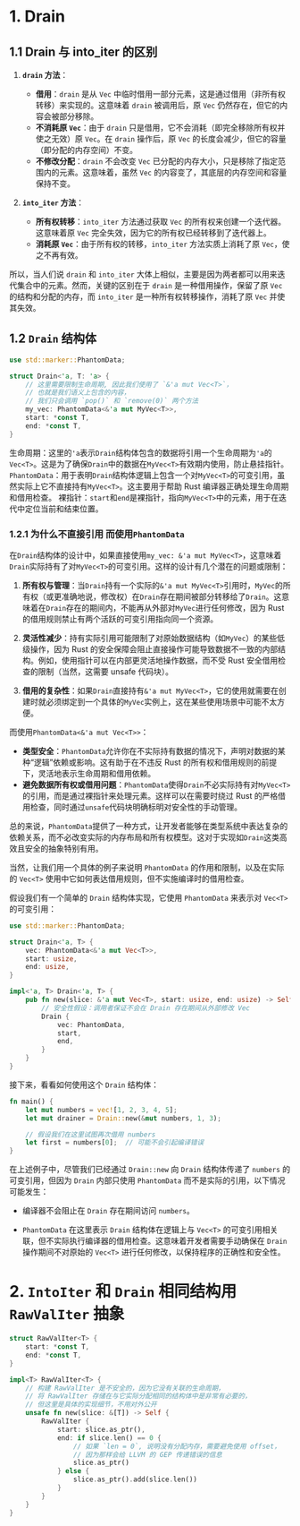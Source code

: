 # 1. Drain

## 1.1 Drain 与 into_iter 的区别

1. **`drain` 方法**：

   - **借用**：`drain` 是从 `Vec` 中临时借用一部分元素，这是通过借用（非所有权转移）来实现的。这意味着 `drain` 被调用后，原 `Vec` 仍然存在，但它的内容会被部分移除。
   - **不消耗原 `Vec`**：由于 `drain` 只是借用，它不会消耗（即完全移除所有权并使之无效）原 `Vec`。在 `drain` 操作后，原 `Vec` 的长度会减少，但它的容量（即分配的内存空间）不变。
   - **不修改分配**：`drain` 不会改变 `Vec` 已分配的内存大小，只是移除了指定范围内的元素。这意味着，虽然 `Vec` 的内容变了，其底层的内存空间和容量保持不变。

2. **`into_iter` 方法**：
   - **所有权转移**：`into_iter` 方法通过获取 `Vec` 的所有权来创建一个迭代器。这意味着原 `Vec` 完全失效，因为它的所有权已经转移到了迭代器上。
   - **消耗原 `Vec`**：由于所有权的转移，`into_iter` 方法实质上消耗了原 `Vec`，使之不再有效。

所以，当人们说 `drain` 和 `into_iter` 大体上相似，主要是因为两者都可以用来迭代集合中的元素。然而，关键的区别在于 `drain` 是一种借用操作，保留了原 `Vec` 的结构和分配的内存，而 `into_iter` 是一种所有权转移操作，消耗了原 `Vec` 并使其失效。

## 1.2 `Drain` 结构体

```rust
use std::marker::PhantomData;

struct Drain<'a, T: 'a> {
    // 这里需要限制生命周期, 因此我们使用了 `&'a mut Vec<T>`，
    // 也就是我们语义上包含的内容，
    // 我们只会调用 `pop()` 和 `remove(0)` 两个方法
    my_vec: PhantomData<&'a mut MyVec<T>>,
    start: *const T,
    end: *const T,
}

```

生命周期：这里的`'a`表示`Drain`结构体包含的数据将引用一个生命周期为`'a`的`Vec<T>`。这是为了确保`Drain`中的数据在`MyVec<T>`有效期内使用，防止悬挂指针。
`PhantomData`：用于表明`Drain`结构体逻辑上包含一个对`MyVec<T>`的可变引用，虽然实际上它不直接持有`MyVec<T>`。这主要用于帮助 Rust 编译器正确处理生命周期和借用检查。
裸指针：`start`和`end`是裸指针，指向`MyVec<T>`中的元素，用于在迭代中定位当前和结束位置。

### 1.2.1 为什么不直接引用 而使用`PhantomData`

在`Drain`结构体的设计中，如果直接使用`my_vec: &'a mut MyVec<T>`，这意味着`Drain`实际持有了对`MyVec<T>`的可变引用。这样的设计有几个潜在的问题或限制：

1. **所有权与管理**：当`Drain`持有一个实际的`&'a mut MyVec<T>`引用时，`MyVec`的所有权（或更准确地说，修改权）在`Drain`存在期间被部分转移给了`Drain`。这意味着在`Drain`存在的期间内，不能再从外部对`MyVec`进行任何修改，因为 Rust 的借用规则禁止有两个活跃的可变引用指向同一个资源。

2. **灵活性减少**：持有实际引用可能限制了对原始数据结构（如`MyVec`）的某些低级操作，因为 Rust 的安全保障会阻止直接操作可能导致数据不一致的内部结构。例如，使用指针可以在内部更灵活地操作数据，而不受 Rust 安全借用检查的限制（当然，这需要 unsafe 代码块）。

3. **借用的复杂性**：如果`Drain`直接持有`&'a mut MyVec<T>`，它的使用就需要在创建时就必须绑定到一个具体的`MyVec`实例上，这在某些使用场景中可能不太方便。

而使用`PhantomData<&'a mut Vec<T>>`：

- **类型安全**：`PhantomData`允许你在不实际持有数据的情况下，声明对数据的某种“逻辑”依赖或影响。这有助于在不违反 Rust 的所有权和借用规则的前提下，灵活地表示生命周期和借用依赖。
- **避免数据所有权或借用问题**：`PhantomData`使得`Drain`不必实际持有对`MyVec<T>`的引用，而是通过裸指针来处理元素。这样可以在需要时绕过 Rust 的严格借用检查，同时通过`unsafe`代码块明确标明对安全性的手动管理。

总的来说，`PhantomData`提供了一种方式，让开发者能够在类型系统中表达复杂的依赖关系，而不必改变实际的内存布局和所有权模型。这对于实现如`Drain`这类高效且安全的抽象特别有用。

当然，让我们用一个具体的例子来说明 `PhantomData` 的作用和限制，以及在实际的 `Vec<T>` 使用中它如何表达借用规则，但不实施编译时的借用检查。

假设我们有一个简单的 `Drain` 结构体实现，它使用 `PhantomData` 来表示对 `Vec<T>` 的可变引用：

```rust
use std::marker::PhantomData;

struct Drain<'a, T> {
    vec: PhantomData<&'a mut Vec<T>>,
    start: usize,
    end: usize,
}

impl<'a, T> Drain<'a, T> {
    pub fn new(slice: &'a mut Vec<T>, start: usize, end: usize) -> Self {
        // 安全性假设：调用者保证不会在 Drain 存在期间从外部修改 Vec
        Drain {
            vec: PhantomData,
            start,
            end,
        }
    }
}
```

接下来，看看如何使用这个 `Drain` 结构体：

```rust
fn main() {
    let mut numbers = vec![1, 2, 3, 4, 5];
    let mut drainer = Drain::new(&mut numbers, 1, 3);

    // 假设我们在这里试图再次借用 numbers
    let first = numbers[0];  // 可能不会引起编译错误
}
```

在上述例子中，尽管我们已经通过 `Drain::new` 向 `Drain` 结构体传递了 `numbers` 的可变引用，但因为 `Drain` 内部只使用 `PhantomData` 而不是实际的引用，以下情况可能发生：

- 编译器不会阻止在 `Drain` 存在期间访问 `numbers`。

- `PhantomData` 在这里表示 `Drain` 结构体在逻辑上与 `Vec<T>` 的可变引用相关联，但不实际执行编译器的借用检查。这意味着开发者需要手动确保在 `Drain` 操作期间不对原始的 `Vec<T>` 进行任何修改，以保持程序的正确性和安全性。

# 2. `IntoIter` 和 `Drain` 相同结构用 `RawValIter` 抽象

```rust
struct RawValIter<T> {
    start: *const T,
    end: *const T,
}

impl<T> RawValIter<T> {
    // 构建 RawValIter 是不安全的，因为它没有关联的生命周期，
    // 将 RawValIter 存储在与它实际分配相同的结构体中是非常有必要的，
    // 但这里是具体的实现细节，不用对外公开
    unsafe fn new(slice: &[T]) -> Self {
        RawValIter {
            start: slice.as_ptr(),
            end: if slice.len() == 0 {
                // 如果 `len = 0`, 说明没有分配内存，需要避免使用 offset，
                // 因为那样会给 LLVM 的 GEP 传递错误的信息
                slice.as_ptr()
            } else {
                slice.as_ptr().add(slice.len())
            }
        }
    }
}
```
